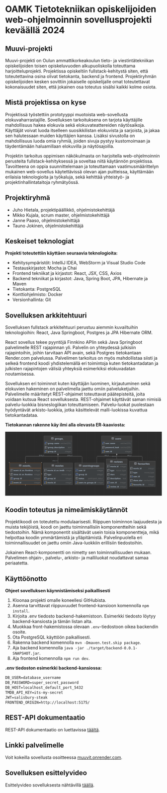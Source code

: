 # OAMK Tietotekniikan opiskelijoiden web-ohjelmoinnin sovellusprojekti keväällä 2024

## Muuvi-projekti

Muuvi-projekti on Oulun ammattikorkeakoulun tieto- ja viestintätekniikan opiskelijoiden toisen opiskeluvuoden
alkupuoliskolla toteuttama harjoitteluprojekti.
Projektissa opiskeltiin fullstack-kehitystä siten, että toteutettavina osina olivat tietokanta, backend ja frontend.
Projektiryhmän opiskelijoiden kesken sovittiin jokaiselle opiskelijalle omat toteutettavat kokonaisuudet siten, että
jokainen osa toteutus sisälsi kaikki kolme osiota.

## Mistä projektissa on kyse

Projektissä työstettiin prototyyppi muotoista web-sovellusta elokuvaharrastajille. Sovelluksen tarkoituksena on tarjota
käyttäjille mahdollisuus hakea elokuvia sekä elokuvateattereiden näytösaikoja. Käyttäjät voivat luoda itselleen
suosikkilistan elokuvista ja sarjoista, ja jakaa sen halutessaan muiden käyttäjien kanssa. Lisäksi sivustolla on
mahdollisuus luoda omia ryhmiä, joiden sivuja pystyy kustomoimaan ja täydentämään haluamillaan elokuvilla ja
näytösajoilla.

Projektin tarkoitus oppimisen näkökulmasta on harjoitella web-ohjelmoinnin perusteita fullstack-kehityksessä ja soveltaa
niitä käytännön projektissa. Tavoitteena on oppia suunnittelemaan ja toteuttamaan vaatimusmäärittelyn mukainen
web-sovellus käytettävissä olevan ajan puitteissa, käyttämään erilaisia teknologioita ja työkaluja, sekä kehittää
yhteistyö- ja projektinhallintataitoja ryhmätyössä.

## Projektiryhmä

- Juho Hietala, projektipäällikkö, ohjelmistokehittäjä
- Mikko Kujala, scrum master, ohjelmistokehittäjä
- Janne Paaso, ohjelmistokehittäjä
- Tauno Jokinen, ohjelmistokehittäjä

## Keskeiset teknologiat

**Projekti toteutettiin käyttäen seuraavia teknologioita:**

- Kehitysympäristöt: IntelliJ IDEA, WebStorm ja Visual Studio Code
- Testauskirjastot: Mocha ja Chai
- Frontend tekniikat ja kirjastot: React, JSX, CSS, Axios
- Backend tekniikat ja kirjastot: Java, Spring Boot, JPA, Hibernate ja Maven
- Tietokanta: PostgreSQL
- Konttiohjelmisto: Docker
- Versionhallinta: Git

## Sovelluksen arkkitehtuuri

Sovelluksen fullstack arkkitehtuuri perustuu aiemmin kuvailtuihin
teknologioihin: React, Java Springboot, Postgres ja JPA Hibernate ORM.

React sovellus tekee pyyntöjä Finnkino APIin sekä Java Springboot palvelimelle REST rajapinnan yli.
Palvelin on yhteydessä julkisiin rajapintoihin, joihin tarvitaan API avain, sekä Postgres tietokantaan
Render.com palvelussa. Palvelimen tarkoitus on myös mahdollistaa siisti ja selkeä frontend koodi
yhdistelemällä eri toimintoja kuten tietokantadatan ja julkisten rajapintojen välisiä yhteyksiä
esimerkiksi elokuvadatan noutamisessa.

Sovelluksen eri toiminnot kuten käyttäjän luominen, kirjautuminen sekä elokuvien hakeminen on
palvelimella jaettu omiin palveluketjuihin. Palvelimelle määritetyt REST-ohjaimet toteuttavat
päätepisteitä, joita voidaan kutsua React sovelluksesta. REST-ohjaimet käyttävät saman nimisiä
palvelu-luokkia bisneslogiikan toteuttamiseen. Palvelu-luokat puolestaan hyödyntävät arkisto-luokkia,
jotka käsittelevät malli-luokissa kuvattua tietokantadataa.

**Tietokannan rakenne käy ilmi alla olevasta ER-kaaviosta:**

![ER-kaavio](./Suunnitelmat/ER-kaavio.png)

## Koodin toteutus ja nimeämiskäytännöt

Projektikoodi on toteutettu modulaarisesti. Riippuen toiminnon laajuudesta ja muista tekijöistä,
koodi on jaettu toiminnallisiin komponentteihin sekä tiedostoihin. Nämä komponentit sisältävät
usein toisia komponentteja, mikä helpottaa koodin ymmärtämistä ja ylläpitämistä. Palvelinpuolella
eri toiminnallisuudet on jaettu omiin Java-luokkiin erillisiin tiedostoihin.

Jokainen React-komponentti on nimetty sen toiminnallisuuden mukaan. Palvelimen ohjain-, palvelu-, arkisto-
ja malliluokat noudattavat samaa periaatetta.

## Käyttöönotto

**Ohjeet sovelluksen käynnistämiseksi paikallisesti**

1. Kloonaa projekti omalle koneellesi GitHubista.
2. Asenna tarvittavat riippuvuudet frontend-kansioon komennolla `npm install`.
3. Kirjoita .env tiedosto backend-hakemistoon. Esimerkki tiedosto löytyy
   backend-kansiosta ja tämän listan alta.
4. Muokkaa front-hakemistossa olevaan `.env`-tiedostoon oikea backendin osoite.
5. Ota PostgreSQL käyttöön paikallisesti.
6. Rakenna backend komennolla `mvn -Dmaven.test.skip package`.
7. Aja backend komennolla `java -jar ./target/backend-0.0.1-SNAPSHOT.jar`.
8. Aja frontend komennolla `npm run dev`.

**.env tiedoston esimerkki backend-kansiossa:**

```dotenv
DB_USER=database_username
DB_PASSWORD=super_secret_password
DB_HOST=localhost_default_port_5432
TMDB_API_KEY=its-my-secret
JWT=salisbury-steak
FRONTEND_ORIGIN=http://localhost:5175/
```

## REST-API dokumentaatio

REST-API dokumentaatio on luettavissa [täältä](https://documenter.getpostman.com/view/31007978/2sA3Bt3A1n).

## Linkki palvelimelle

Voit kokeilla sovellusta osoitteessa [muuvit.onrender.com](https://muuvit.onrender.com/).

## Sovelluksen esittelyvideo

Esittelyvideo sovelluksesta
nähtävillä [täällä](https://oamk-my.sharepoint.com/:v:/g/personal/c3kumi03_students_oamk_fi/EVdW_A_piQlMuFvIwI8sdQsBL-o0pWKsqHPgHfaCceguAw?e=DJczF8).

